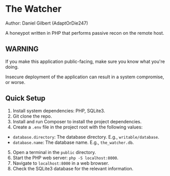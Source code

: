 # The Watcher

Author: Daniel Gilbert (AdaptOrDie247)

A honeypot written in PHP that performs passive recon on the remote host.

## WARNING

If you make this application public-facing, make sure you know what you're doing.

Insecure deployment of the application can result in a system compromise, or worse.

## Quick Setup

1. Install system dependencies: PHP, SQLite3.
2. Git clone the repo.
3. Install and run Composer to install the project dependencies.
4. Create a `.env` file in the project root with the following values:
- `database.directory`: The database directory. E.g., `writable/database`.
- `database.name`: The database name. E.g., `the_watcher.db`.
5. Open a terminal in the `public` directory.
6. Start the PHP web server: `php -S localhost:8000`.
7. Navigate to `localhost:8000` in a web browser.
8. Check the SQLite3 database for the relevant information.
